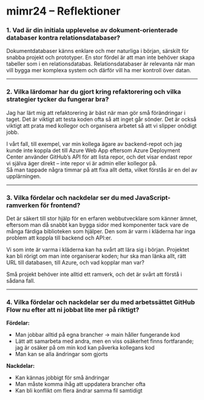 # mimr24 – Reflektioner

### 1. Vad är din initiala upplevelse av dokument-orienterade databaser kontra relationsdatabaser?

Dokumentdatabaser känns enklare och mer naturliga i början, särskilt för snabba projekt och prototyper. En stor fördel är att man inte behöver skapa tabeller som i en relationsdatabas. Relationsdatabaser är relevanta när man vill bygga mer komplexa system och därför vill ha mer kontroll över datan.

---

### 2. Vilka lärdomar har du gjort kring refaktorering och vilka strategier tycker du fungerar bra?

Jag har lärt mig att refaktorering är bäst när man gör små förändringar i taget. Det är viktigt att testa koden ofta så att inget går sönder. Det är också viktigt att prata med kollegor och organisera arbetet så att vi slipper onödigt jobb.

I vårt fall, till exempel, var min kollega ägare av backend-repot och jag kunde inte koppla det till Azure Web App eftersom Azure Deployment Center använder GitHub’s API för att lista repor, och det visar endast repor vi själva äger direkt – inte repor vi är admin eller kollegor på.  
Så man tappade några timmar på att fixa allt detta, vilket förstås är en del av upplärningen.


---

### 3. Vilka fördelar och nackdelar ser du med JavaScript-ramverken för frontend?

Det är säkert till stor hjälp för en erfaren webbutvecklare som känner ämnet, eftersom man då snabbt kan bygga sidor med komponenter tack vare de många färdiga biblioteken som hjälper. Den som är varm i kläderna har inga problem att koppla till backend och API:er.

Vi som inte är varma i kläderna kan ha svårt att lära sig i början. Projektet kan bli rörigt om man inte organiserar koden; hur ska man länka allt, rätt URL till databasen, till Azure, och vad kopplar man var?

Små projekt behöver inte alltid ett ramverk, och det är svårt att förstå i sådana fall.

---

### 4. Vilka fördelar och nackdelar ser du med arbetssättet GitHub Flow nu efter att ni jobbat lite mer på riktigt?

**Fördelar:**
- Man jobbar alltid på egna brancher → main håller fungerande kod
- Lätt att samarbeta med andra, men en viss osäkerhet finns fortfarande; jag är osäker på om min kod kan påverka kollegans kod
- Man kan se alla ändringar som gjorts

**Nackdelar:**
- Kan kännas jobbigt för små ändringar
- Man måste komma ihåg att uppdatera brancher ofta
- Kan bli konflikt om flera ändrar samma fil samtidigt

